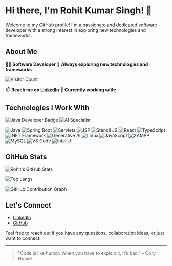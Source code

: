 # Hi there, I'm Rohit Kumar Singh! 👋

Welcome to my GitHub profile! I'm a passionate and dedicated software developer with a strong interest in exploring new technologies and frameworks.

## About Me
👨‍💻 **Software Developer**
🔭 **Always exploring new technologies and frameworks**

![Visitor Count](https://img.shields.io/badge/dynamic/json?color=blueviolet&label=Visitors&query=value&url=https%3A%2F%2Fapi.countapi.xyz%2Fhit%2Frohit-singh16.rohit-singh16%2Fvisits&style=for-the-badge&logo=github&labelColor=black)


📫 **Reach me on [LinkedIn](https://www.linkedin.com/in/rohitksingh0516)**
🌱 **Currently working with:**
## Technologies I Work With


![Java Developer Badge](https://img.shields.io/badge/Java_Developer-Oracle-orange?style=for-the-badge&logo=oracle)
![AI Specialist](https://img.shields.io/badge/AI_Specialist-Deep_Learning-yellow?style=for-the-badge&logo=tensorflow)


![Java](https://img.shields.io/badge/Java-%23ED8B00.svg?style=for-the-badge&logo=java&logoColor=white)
![Spring Boot](https://img.shields.io/badge/Spring_Boot-%236DB33F.svg?style=for-the-badge&logo=spring-boot&logoColor=white)
![Servlets](https://img.shields.io/badge/Servlets-%23007ACC.svg?style=for-the-badge&logo=java&logoColor=white)
![JSP](https://img.shields.io/badge/JSP-%23007ACC.svg?style=for-the-badge&logo=java&logoColor=white)
![Stencil JS](https://img.shields.io/badge/Stencil_JS-%23FF5000.svg?style=for-the-badge&logo=stencil&logoColor=white)
![React](https://img.shields.io/badge/React-%2361DAFB.svg?style=for-the-badge&logo=react&logoColor=white)
![TypeScript](https://img.shields.io/badge/TypeScript-%233178C6.svg?style=for-the-badge&logo=typescript&logoColor=white)
![.NET Framework](https://img.shields.io/badge/.NET_Framework-%235C2D91.svg?style=for-the-badge&logo=.net&logoColor=white)
![Generative AI](https://img.shields.io/badge/Generative_AI-%23FF6F61.svg?style=for-the-badge&logo=ai&logoColor=white)
![Linux](https://img.shields.io/badge/Linux-%23FCC624.svg?style=for-the-badge&logo=linux&logoColor=white)
![JavaScript](https://img.shields.io/badge/JavaScript-%23F7DF1E.svg?style=for-the-badge&logo=javascript&logoColor=white)
![XAMPP](https://img.shields.io/badge/XAMPP-%23FB7A24.svg?style=for-the-badge&logo=xampp&logoColor=white)
![MySQL](https://img.shields.io/badge/MySQL-%234479A1.svg?style=for-the-badge&logo=mysql&logoColor=white)
![VS Code](https://img.shields.io/badge/VS_Code-%23007ACC.svg?style=for-the-badge&logo=visual-studio-code&logoColor=white)
![IntelliJ](https://img.shields.io/badge/IntelliJ-000000.svg?style=for-the-badge&logo=intellij-idea&logoColor=white)



## GitHub Stats

![Rohit's GitHub Stats](https://github-readme-stats.vercel.app/api?username=rohit-singh16&show_icons=true&theme=dark)

![Top Langs](https://github-readme-stats.vercel.app/api/top-langs/?username=rohit-singh16&layout=compact&theme=dark)

![GitHub Contribution Graph](https://activity-graph.herokuapp.com/graph?username=rohit-singh16&theme=react-dark)






## Let's Connect

- [LinkedIn](https://www.linkedin.com/in/rohitksingh0516)
- [GitHub](https://github.com/rohit-singh16)

Feel free to reach out if you have any questions, collaboration ideas, or just want to connect!

---

> "Code is like humor. When you have to explain it, it’s bad." – Cory House
